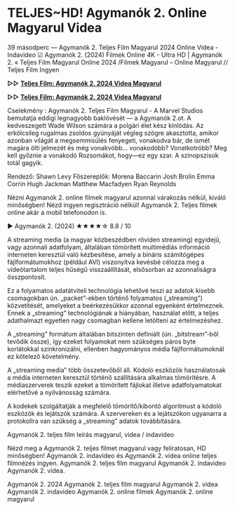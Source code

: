 # TELJES~HD! Agymanók 2. Online Magyarul Videa

39 másodperc — Agymanók 2. Teljes Film Magyarul 2024 Online Videa - Indavideo ☑ Agymanók 2. (2024) Filmek Online 4K - Ultra HD | Agymanók 2. « Teljes Film Magyarul Online 2024 /Filmek Magyarul – Online Magyarul // Teljes Film Ingyen

**▷▷ [Teljes Film: Agymanók 2. 2024 Videa Magyarul](https://is.gd/jKLAVe)**

**▷▷ [Teljes Film: Agymanók 2. 2024 Videa Magyarul](https://is.gd/jKLAVe)**

Cselekmény : Agymanók 2. Teljes Film Magyarul - A Marvel Studios bemutatja eddigi legnagyobb baklövését — a Agymanók 2.ot. A kedveszegett Wade Wilson számára a polgári élet kész kínlódás. Az erkölcsileg rugalmas zsoldos gyúnyáját végleg szögre akasztotta, amikor azonban világát a megsemmisülés fenyegeti, vonakodva bár, de ismét magára ölti jelmezét és még vonakvóbb... vonakodóbb? Vonatkotróbb? Meg kell győznie a vonakodó Rozsomákot, hogy—ez egy szar. A szinopszisok totál gagyik.

Rendező: Shawn Levy
Főszereplők: Morena Baccarin Josh Brolin Emma Corrin Hugh Jackman Matthew Macfadyen Ryan Reynolds

Nézni Agymanók 2. online filmek magyarul azonnal várakozás nélkül, kiváló minőségben! Nézd ingyen regisztráció nélkül! Agymanók 2. Teljes filmek online akár a mobil telefonodon is.

▶️ Agymanók 2. (2024) ★★★★☆ 8.8 / 10

A streaming media (a magyar közbeszédben röviden streaming) egyidejű, vagy azonnali adatfolyam, általában tömörített multimédiás információ interneten keresztül való kézbesítése, amely a bináris számítógépes fájlformátumokhoz (például AVI) viszonyítva kevésbé célozza meg a videótartalom teljes hűségű visszaállítását, elsősorban az azonnaliságra összpontosít.

Ez a folyamatos adatátviteli technológia lehetővé teszi az adatok kisebb csomagokban ún. „packet”-ekben történő folyamatos („streaming”) közvetítését, amelyeket a beérkezésükkor azonnal egyenként értelmeznek. Ennek a „streaming” technológiának a hiányában, használat előtt, a teljes adathalmazt egyetlen nagy csomagban kellene letölteni az értelmezéshez.

A „streaming” formátum általában bitszinten definiált (ún. „bitstream”-ből tevődik össze), így ezeket folyamokat nem szükséges páros byte korlátokkal szinkronizálni, ellenben hagyományos média fájlformátumoknál ez kötelező követelmény.

A „streaming media” több összetevőből áll. Kódoló eszközök használatosak a média interneten keresztül történő szállítására alkalmas tömörítésre. A médiaszerverek teszik ezeket a tömörített fájlokat illetve adatfolyamatokat elérhetővé a nyilvánosság számára.

A kodekek szolgáltatják a megfelelő tömörítő/kibontó algoritmust a kódoló eszközök és lejátszók számára. A szervereken és a lejátszókon ugyanarra a protokollra van szükség a „streaming” adatok továbbítására.

Agymanók 2. teljes film leírás magyarul, videa / indavideo

Nézd meg a Agymanók 2. teljes filmet magyarul vagy feliratosan, HD minőségben! Agymanók 2. indavideo és Agymanók 2. videa online teljes filmnézés ingyen. Agymanók 2. teljes film magyarul Agymanók 2. indavideo Agymanók 2. videa.

Agymanók 2. 2024
Agymanók 2. teljes film magyarul
Agymanók 2. videa
Agymanók 2. indavideo
Agymanók 2. online filmek
Agymanók 2. online magyarul
